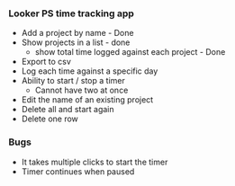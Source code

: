 ### Looker PS time tracking app
* Add a project by name - Done
* Show projects in a list - done
  * show total time logged against each project - Done
* Export to csv
* Log each time against a specific day
* Ability to start / stop a timer
  * Cannot have two at once
* Edit the name of an existing project
* Delete all and start again
* Delete one row

### Bugs
* It takes multiple clicks to start the timer
* Timer continues when paused